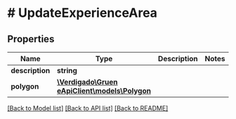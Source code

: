 # # UpdateExperienceArea

## Properties

Name | Type | Description | Notes
------------ | ------------- | ------------- | -------------
**description** | **string** |  |
**polygon** | [**\Verdigado\Gruen eApiClient\models\Polygon**](Polygon.md) |  |

[[Back to Model list]](../../README.md#models) [[Back to API list]](../../README.md#endpoints) [[Back to README]](../../README.md)
